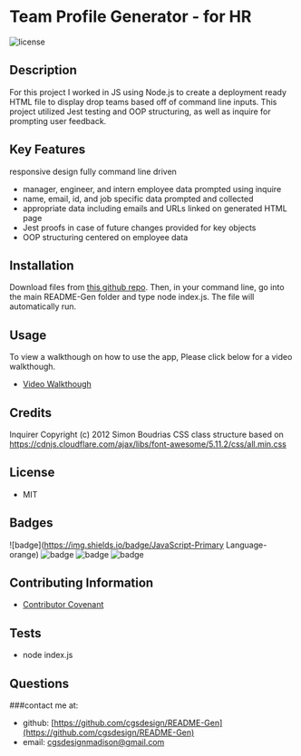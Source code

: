 
# Team Profile Generator - for HR 
![license](https://img.shields.io/badge/MIT-License-brightgreen)

## Description 

For this project I worked in JS using Node.js to create a deployment ready HTML file to display drop teams based off of command line inputs. This project utilized Jest testing and  OOP structuring, as well as inquire for prompting user feedback.

## Key Features
responsive design
fully command line driven 
* manager, engineer, and intern employee data prompted using inquire
* name, email, id, and job specific data prompted and collected
* appropriate data including emails and URLs linked on generated HTML page
* Jest proofs in case of future changes provided for key objects
* OOP structuring centered on employee data

## Installation
Download files from [this github repo](https://github.com/cgsdesign/TeamProfileGenerator). Then, in your command line, go into the main README-Gen folder and type node index.js. The file will automatically run.

## Usage 
To view a walkthough on how to use the app, Please click below for a video walkthough. 
* [Video Walkthough](https://drive.google.com/file/d/1CskHt9y--WBIyhQ3ZS0qlPecK8tQyu-Q/view)

## Credits
Inquirer Copyright (c) 2012 Simon Boudrias
CSS class structure based on https://cdnjs.cloudflare.com/ajax/libs/font-awesome/5.11.2/css/all.min.css 

## License
* MIT

## <a name="badge">Badges</a>

![badge](https://img.shields.io/badge/JavaScript-Primary Language-orange)
![badge](https://img.shields.io/badge/Node.js-Interface-red)
![badge](https://img.shields.io/badge/Inquire-Prompts-red)
![badge](https://img.shields.io/badge/Inquire-Testing-red)

## <a name="contributing">Contributing Information</a>
* [Contributor Covenant](https://www.contributor-covenant.org/)

## <a name="test">Tests</a>
*  node index.js

## <a name="questions">Questions</a>
###contact me at: 
* github: [https://github.com/cgsdesign/README-Gen](https://github.com/cgsdesign/README-Gen)
* email: [cgsdesignmadison@gmail.com](cgsdesignmadison@gmail.com)
